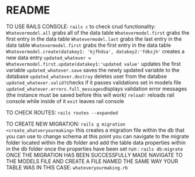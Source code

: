 # README
TO USE RAILS CONSOLE: ```rails c```
    to check crud functionality: 
    ```Whatevermodel.all``` grabs all of the data table
    ```Whatevermodel.first``` grabs the first entry in the data table
    ```Whatevermodel.last``` grabs the last entry in the data table
    ```Whatevermodel.first``` grabs the first entry in the data table
    ```Whatevermodel.create(datakey1: 'kjfhdsa', datakey2:'fdksjh'``` creates a new data entry
    ```updated_whatever = Whatevermodel.first.update(datakey1:'updated value'``` updates the first variable
     ```updated_whatever.save``` saves the newly updated variable to the database
     ```updated_whatever.destroy``` deletes user from the databse
     ```updated_whatever.valid?```checks if it passes validations set in models file
     ```updated_whatever.errors.full_messages```displays validation error messages (the instance must be saved before this will work)
    ```reload!``` reloads rail console while inside of it 
    ```exit``` leaves rail console


TO CHECK ROUTES: ```rails routes --expanded```

TO CREATE NEW MIGRATION: ```rails g migration <create_whatveryourmaking>```
    this creates a migration file within the db that you can use to change schema
    at this point you can navigate to the migrate folder located within the db folder and add the table data properties within in the db folder
    once the properties have been set run : ```rails db:migrate```
ONCE THE MIGRATION HAS BEEN SUCCESSFULLY MADE NAVIGATE TO THE MODELS FILE AND CREATE A FILE NAMED THE SAME WAY YOUR TABLE WAS IN THIS CASE: ```whateveryourmaking.rb```

